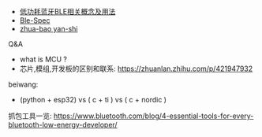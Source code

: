 - [低功耗蓝牙BLE相关概念及用法](https://www.bilibili.com/video/BV1ad4y1d7AM/)
- [Ble-Spec](https://www.bluetooth.com/specifications/assigned-numbers/)
- [zhua-bao yan-shi](https://www.bilibili.com/video/BV1fy4y1r7jX/)

Q&A

- what is MCU ?
- 芯片,模组,开发板的区别和联系: https://zhuanlan.zhihu.com/p/421947932

beiwang:

- (python + esp32) vs ( c + ti ) vs ( c + nordic )

抓包工具一览:  https://www.bluetooth.com/blog/4-essential-tools-for-every-bluetooth-low-energy-developer/
